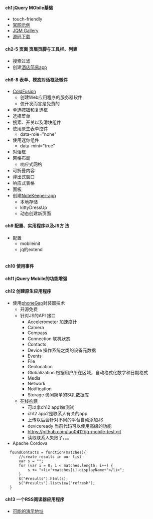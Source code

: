 #### **ch1 jQuery MObile基础**
* touch-friendly
* [官网示例](http://demos.jquerymobile.com/1.4.5/)
* [JQM Gallery](https://jqmgallery.com/)
* [源码下载](https://github.com/cfjedimaster/jQuery-Mobile-Book)

#### **ch2-5 页面 页眉页脚与工具栏、列表**
* 搜索过滤
* 创建[酒店简易app](http://qmen.space/jqm-hotel-simple-app/)

#### **ch6-8 表单、模态对话框及微件**
* [ColdFusion](http://www.adobe.com/products/coldfusion-family.html)
	* 创建Web应用程序的服务器软件
    * 仅开发而言是免费的
* 单选按钮和复选框
* 选择菜单
* 搜索、开关以及滑块组件
* 使用原生表单控件
	* data-role="none"
* 使用迷你组件
	* data-mini="true"
* 对话框
* 网格布局
	* 响应式网格
* 可折叠内容
* 弹出式窗口
* 响应式表格
* 面板
* 创建[NoteKeeper-app](http://qmen.space/jqm-notekeeper-app/notekeeper.html)
	* 本地存储
    * kittyDressUp
    * 动态创建新页面

#### **ch9 配置、实用程序以及JS方 法**
*  配置
	* mobileinit
    * jq的extend
    
~~~

~~~

#### **ch10 使用事件**
#### **ch11 jQuery Mobile的功能增强**
#### **ch12 创建原生应用程序**
*  使用[phoneGap](http://phonegap.com/)封装器技术
	* 开源免费
	* 针对JS的API 接口
    	* Accelerometer 加速度计
        * Camera
        * Compass
        * Connection 联机状态
        * Contacts
        * Device 操作系统之类的设备元数据
        * Events
        * File
        * Geolocation
        * Globalization 根据用户所在区域，自动格式化数字和日期格式
        * Media
        * Network
        * Notification
        * Storage 访问简单的SQL数据库
   * [在线构建](https://build.phonegap.com/apps)
   		* 可以拿ch12 app1做测试
        * ch12 app2是联系人有关的app
        * 上传以后会针对不同的平台自动添加JS
        * deviceready 当前代码可以使用高级的功能
        * https://github.com/luo0412/jq-mobile-test.git
        * 读取联系人失败了。。。
* Apache Cordova
~~~
  foundContacts = function(matches){
      //create results in our list
      var s = "";
      for (var i = 0; i < matches.length; i++) {
          s += "<li>"+matches[i].displayName+"</li>";
      }
      $("#results").html(s);
      $("#results").listview("refresh");
  }
~~~

#### **ch13 一个RSS阅读器应用程序**
* [可能的演示地址](http://qmen.space/jqm-rss-reader-app/index.html)
